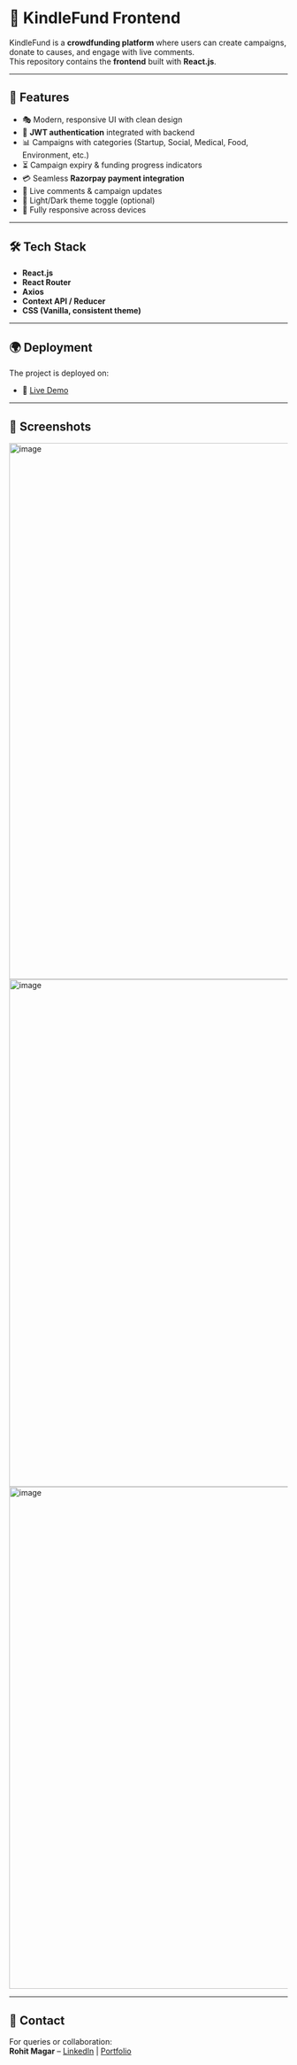 
# 🎨 KindleFund Frontend

KindleFund is a **crowdfunding platform** where users can create campaigns, donate to causes, and engage with live comments.  
This repository contains the **frontend** built with **React.js**.

---

## 🚀 Features

- 🎭 Modern, responsive UI with clean design  
- 🔐 **JWT authentication** integrated with backend  
- 📊 Campaigns with categories (Startup, Social, Medical, Food, Environment, etc.)  
- ⏳ Campaign expiry & funding progress indicators  
- 💳 Seamless **Razorpay payment integration**  
- 💬 Live comments & campaign updates  
- 🌙 Light/Dark theme toggle (optional)  
- 📱 Fully responsive across devices  

---

## 🛠️ Tech Stack

- **React.js**
- **React Router**
- **Axios**
- **Context API / Reducer**
- **CSS (Vanilla, consistent theme)**

---

## 🌍 Deployment  

The project is deployed on:  
- 🔗 [Live Demo](https://crowdfund-rohit.netlify.app/)  


---

## 📸 Screenshots  

<img width="1919" height="969" alt="image" src="https://github.com/user-attachments/assets/8ec08128-5732-4165-aff4-f57b609f7b94" />

<img width="1919" height="917" alt="image" src="https://github.com/user-attachments/assets/57a64dbf-61c0-4eac-9137-994bc38a5049" />

<img width="1895" height="907" alt="image" src="https://github.com/user-attachments/assets/9cbd6baa-0031-492a-8b63-1b1044460f08" />
 
---

## 📧 Contact

For queries or collaboration:  
**Rohit Magar** – [LinkedIn](https://www.linkedin.com/in/rohitsunilmagar/) | [Portfolio](https://glittery-kringle-2803b6.netlify.app/)  


